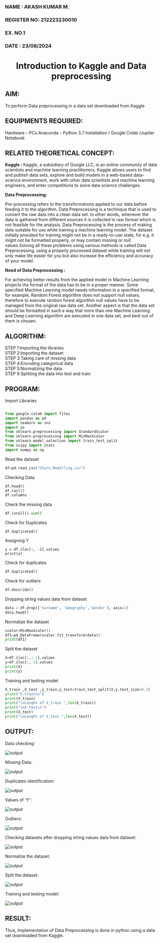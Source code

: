 <H3>NAME : AKASH KUMAR M.</H3>
<H3>REGISTER NO: 212223230010</H3>
<H3>EX. NO.1</H3>
<H3>DATE : 23/08/2024</H3>
<H1 ALIGN =CENTER> Introduction to Kaggle and Data preprocessing</H1>

## AIM:

To perform Data preprocessing in a data set downloaded from Kaggle

## EQUIPMENTS REQUIRED:
Hardware – PCs
Anaconda – Python 3.7 Installation / Google Colab /Jupiter Notebook

## RELATED THEORETICAL CONCEPT:

**Kaggle :**
Kaggle, a subsidiary of Google LLC, is an online community of data scientists and machine learning practitioners. Kaggle allows users to find and publish data sets, explore and build models in a web-based data-science environment, work with other data scientists and machine learning engineers, and enter competitions to solve data science challenges.

**Data Preprocessing:**

Pre-processing refers to the transformations applied to our data before feeding it to the algorithm. Data Preprocessing is a technique that is used to convert the raw data into a clean data set. In other words, whenever the data is gathered from different sources it is collected in raw format which is not feasible for the analysis.
Data Preprocessing is the process of making data suitable for use while training a machine learning model. The dataset initially provided for training might not be in a ready-to-use state, for e.g. it might not be formatted properly, or may contain missing or null values.Solving all these problems using various methods is called Data Preprocessing, using a properly processed dataset while training will not only make life easier for you but also increase the efficiency and accuracy of your model.

**Need of Data Preprocessing :**

For achieving better results from the applied model in Machine Learning projects the format of the data has to be in a proper manner. Some specified Machine Learning model needs information in a specified format, for example, Random Forest algorithm does not support null values, therefore to execute random forest algorithm null values have to be managed from the original raw data set.
Another aspect is that the data set should be formatted in such a way that more than one Machine Learning and Deep Learning algorithm are executed in one data set, and best out of them is chosen.


## ALGORITHM:
STEP 1:Importing the libraries<BR>
STEP 2:Importing the dataset<BR>
STEP 3:Taking care of missing data<BR>
STEP 4:Encoding categorical data<BR>
STEP 5:Normalizing the data<BR>
STEP 6:Splitting the data into test and train<BR>

##  PROGRAM:
Import Libraries
```py

from google.colab import files
import pandas as pd
import seaborn as sns
import io
from sklearn.preprocessing import StandardScaler
from sklearn.preprocessing import MinMaxScaler
from sklearn.model_selection import train_test_split
from scipy import stats
import numpy as np
```
Read the dataset
```py
df=pd.read_csv("Churn_Modelling.csv")

```
Checking Data
```py
df.head()
df.tail()
df.columns
```
Check the missing data
```py
df.isnull().sum()
```

Check for Duplicates
```
df.duplicated()
```
Assigning Y
```
y = df.iloc[:, -1].values
print(y)
```
Check for duplicates
```py
df.duplicated()
```
Check for outliers
```py
df.describe()
```
Dropping string values data from dataset
```py
data = df.drop(['Surname', 'Geography','Gender'], axis=1)
data.head()
```
Normalize the dataset
```py
scaler=MinMaxScaler()
df1=pd.DataFrame(scaler.fit_transform(data))
print(df1)
```
Split the dataset
```py
X=df.iloc[:,:-1].values
y=df.iloc[:,-1].values
print(X)
print(y)
```
Training and testing model
```py
X_train ,X_test ,y_train,y_test=train_test_split(X,y,test_size=0.2)
print("X_train\n")
print(X_train)
print("\nLenght of X_train ",len(X_train))
print("\nX_test\n")
print(X_test)
print("\nLenght of X_test ",len(X_test))
```


## OUTPUT:
Data checking:

![output](1.png)

Missing Data:

![output](4.png)

Duplicates identification:

![output](6.png)


Values of 'Y':

![output](3.png)


Outliers:

![output](7.png)

Checking datasets after dropping string values data from dataset:

![output](8.png)

Normalize the dataset:

![output](9.png)

Split the dataset:

![output](10.png)

Training and testing model:

![output](11.png)


## RESULT:
Thus, Implementation of Data Preprocessing is done in python  using a data set downloaded from Kaggle.



